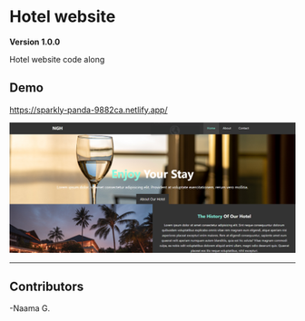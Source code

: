 # Hotel website

**Version 1.0.0**

Hotel website code along

## Demo

https://sparkly-panda-9882ca.netlify.app/

![Hotel](./hotel.png)

------------------------------------------------
## Contributors

-Naama G.


